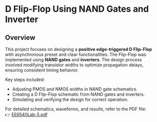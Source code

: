 # D Flip-Flop Using NAND Gates and Inverter

## Overview

This project focuses on designing a **positive edge-triggered D Flip-Flop** with asynchronous preset and clear functionalities. The Flip-Flop was implemented using **NAND gates** and **inverters**. The design process involved modifying transistor widths to optimize propagation delays, ensuring consistent timing behavior.

Key steps included:
- Adjusting PMOS and NMOS widths in NAND gate schematics.
- Creating a D Flip-Flop schematic from NAND gates and inverters.
- Simulating and verifying the design for correct operation.

For detailed schematics, waveforms, and results, refer to the PDF file:  
👉 [EE6540Lab-5.pdf](./EE6540Lab-5.pdf)


